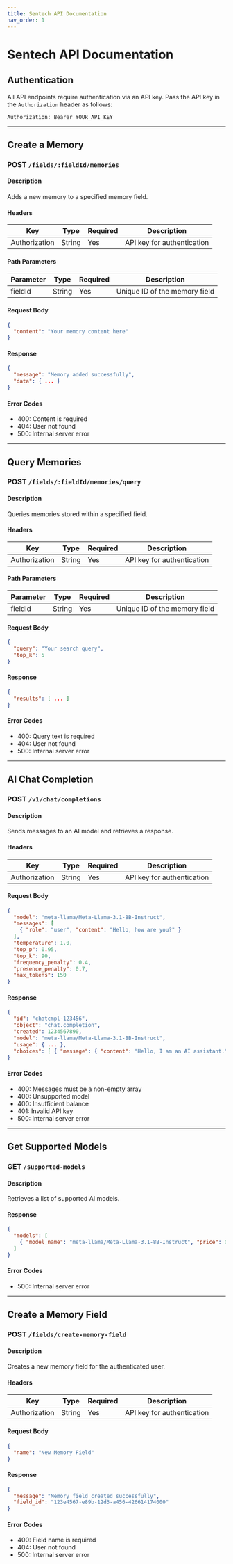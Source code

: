 ```yaml
---
title: Sentech API Documentation
nav_order: 1
---
```


# Sentech API Documentation

## Authentication
All API endpoints require authentication via an API key. Pass the API key in the `Authorization` header as follows:

```
Authorization: Bearer YOUR_API_KEY
```

---

## Create a Memory

### **POST** `/fields/:fieldId/memories`

#### **Description**
Adds a new memory to a specified memory field.

#### **Headers**
| Key           | Type   | Required | Description                |
|--------------|--------|----------|----------------------------|
| Authorization | String | Yes      | API key for authentication |

#### **Path Parameters**
| Parameter | Type   | Required | Description              |
|-----------|--------|----------|--------------------------|
| fieldId   | String | Yes      | Unique ID of the memory field |

#### **Request Body**
```json
{
  "content": "Your memory content here"
}
```

#### **Response**
```json
{
  "message": "Memory added successfully",
  "data": { ... }
}
```

#### **Error Codes**
- 400: Content is required
- 404: User not found
- 500: Internal server error

---

## Query Memories

### **POST** `/fields/:fieldId/memories/query`

#### **Description**
Queries memories stored within a specified field.

#### **Headers**
| Key           | Type   | Required | Description                |
|--------------|--------|----------|----------------------------|
| Authorization | String | Yes      | API key for authentication |

#### **Path Parameters**
| Parameter | Type   | Required | Description              |
|-----------|--------|----------|--------------------------|
| fieldId   | String | Yes      | Unique ID of the memory field |

#### **Request Body**
```json
{
  "query": "Your search query",
  "top_k": 5
}
```

#### **Response**
```json
{
  "results": [ ... ]
}
```

#### **Error Codes**
- 400: Query text is required
- 404: User not found
- 500: Internal server error

---

## AI Chat Completion

### **POST** `/v1/chat/completions`

#### **Description**
Sends messages to an AI model and retrieves a response.

#### **Headers**
| Key           | Type   | Required | Description                |
|--------------|--------|----------|----------------------------|
| Authorization | String | Yes      | API key for authentication |

#### **Request Body**
```json
{
  "model": "meta-llama/Meta-Llama-3.1-8B-Instruct",
  "messages": [
    { "role": "user", "content": "Hello, how are you?" }
  ],
  "temperature": 1.0,
  "top_p": 0.95,
  "top_k": 90,
  "frequency_penalty": 0.4,
  "presence_penalty": 0.7,
  "max_tokens": 150
}
```

#### **Response**
```json
{
  "id": "chatcmpl-123456",
  "object": "chat.completion",
  "created": 1234567890,
  "model": "meta-llama/Meta-Llama-3.1-8B-Instruct",
  "usage": { ... },
  "choices": [ { "message": { "content": "Hello, I am an AI assistant." } } ]
}
```

#### **Error Codes**
- 400: Messages must be a non-empty array
- 400: Unsupported model
- 400: Insufficient balance
- 401: Invalid API key
- 500: Internal server error

---

## Get Supported Models

### **GET** `/supported-models`

#### **Description**
Retrieves a list of supported AI models.

#### **Response**
```json
{
  "models": [
    { "model_name": "meta-llama/Meta-Llama-3.1-8B-Instruct", "price": 0.15 }
  ]
}
```

#### **Error Codes**
- 500: Internal server error

---

## Create a Memory Field

### **POST** `/fields/create-memory-field`

#### **Description**
Creates a new memory field for the authenticated user.

#### **Headers**
| Key           | Type   | Required | Description                |
|--------------|--------|----------|----------------------------|
| Authorization | String | Yes      | API key for authentication |

#### **Request Body**
```json
{
  "name": "New Memory Field"
}
```

#### **Response**
```json
{
  "message": "Memory field created successfully",
  "field_id": "123e4567-e89b-12d3-a456-426614174000"
}
```

#### **Error Codes**
- 400: Field name is required
- 404: User not found
- 500: Internal server error
